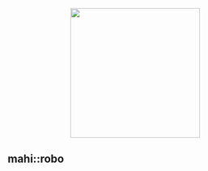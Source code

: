 <p align="center">
<img src="https://github.com/mahilab/mahi-robo/blob/master/mahi-robo.png" width="256"> 
</p>

## mahi::robo


